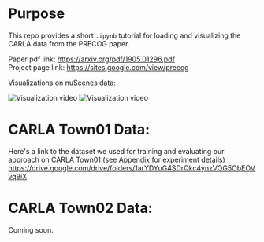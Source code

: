 # Purpose
This repo provides a short `.ipynb` tutorial for loading and visualizing the CARLA data from the PRECOG paper. 

Paper pdf link: https://arxiv.org/pdf/1905.01296.pdf<br>
Project page link: https://sites.google.com/view/precog

Visualizations on <a href="https://www.nuscenes.org/">nuScenes</a> data:

![Visualization video](http://www.cs.cmu.edu/~nrhineha/img/precog_5-10s.gif)
![Visualization video](http://www.cs.cmu.edu/~nrhineha/img/precog_10-15s.gif)


# CARLA Town01 Data:
Here's a link to the dataset we used for training and evaluating our approach on CARLA Town01 (see Appendix for experiment details)
https://drive.google.com/drive/folders/1arYDYuG4SDrQkc4ynzVOG5ObEOVvq9iX

# CARLA Town02 Data:
Coming soon.
